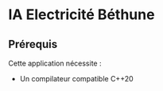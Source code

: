 # IA Electricité Béthune
## Prérequis

Cette application nécessite :
- Un compilateur compatible C++20
